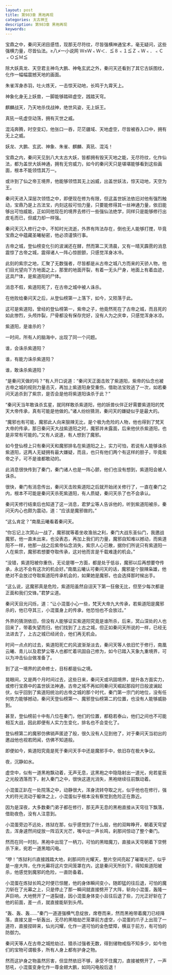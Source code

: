 ```yaml
---
layout: post
title: 第983章 黑袍再现
categories: 太古神王
description: 第983章 黑袍再现
keywords:
---
```


宝鼎之中，秦问天闭目感悟，现那无尽符纹，尽皆强横神通宝术，毫无疑问，这些强横力量，尽皆仙法。≥八≯一小说网  Ｗ≤Ｗ﹤Ｗ＜．≦８﹤１≦Ｚ﹤Ｗ﹤．﹤Ｃ﹤Ｏ≦Ｍ≦

除大妖真龙、天空君主神鸟大鹏、神龟玄武之外，秦问天还看到了其它古妖图纹，化作一幅幅震撼天地的画面。

朱雀浑身赤羽，吐火炼天，一击惊天动地，长鸣于九霄天上。

神象化身无上妖兽，一脚能够踏碎虚空，践踏天穹。

麒麟战天，乃天地杀伐战神，绝世风姿，无上妖王。

真犼一吼虚空动荡，拥有灭世之威。

混沌奔腾，时空变幻，他张口一吞，茫茫疆域、天地虚空，尽皆被吞入口中，拥有无上之威。

妖龙、大鹏、玄武、神象、朱雀、麒麟、真犼、混沌！

宝鼎之内，秦问天见到八大太古大妖，皆都拥有毁天灭地之能，无尽符纹，化作仙法，都为盖世大妖神通，拥有无穷威力，如今的秦问天只是堪堪能够看到这些画面，根本不能领悟其万一。

或许到了仙之帝王境界，他能够领悟其无上凶威，出盖世妖法，惊天动地，天空为王。

秦问天进入深层次领悟之中，即便现在修为有限，但这盖世妖法依旧对他有强烈触动，宝鼎乃是上古法宝，内刻这般可怕力量，只要能修得其一丝神通力量，依旧能够出可怕威能，正如同他现在的境界去修行一些强仙法绝学，同样只是能够修行出皮毛而已，但威力却一样强。

秦问天沉入修行之中，不知时光流逝，外界有阵法存在，倒也无人能够打搅，毕竟宝鼎之中蕴藏圣曦秘密，他必须谨慎行事。

古帝之城，登仙榜变化引的波澜还在酵，然而第二天清晨，又有一晴天霹雳的消息震惊了古帝之城，震得诸人一阵心惊胆颤，只感觉浑身冰冷。

此刻的紫宗之地，汇聚了无数强者，尽皆都是从古帝之城八方而来的天骄人物，他们目光望向下方地面之上，那里的地面开裂，有着一无头尸身，地面上有着血迹，这具尸体，是紫道阳的尸体。

消息不假，紫道阳死了，在古帝之城中被人诛杀。

在他败给秦问天之后，从登仙榜第一上落下，如今，又陨落于此。

这可是紫道阳，曾经的登仙榜第一，紫帝之子，他竟然死在了古帝之城，而且死的如此惨烈，头颅炸裂，尸骨都没有保存完好，没有人为之庆幸，只感觉浑身冰凉。

紫道阳，是谁杀的？

一时间，所有人的脑海中，出现了同一个问题。

谁，会诛杀紫道阳？

谁，有能力诛杀紫道阳？

谁，敢诛杀紫道阳？

“是秦问天做的吗？”有人开口说道：“秦问天正面击败了紫道阳，紫帝的仙念也被古帝之城的规则力量击灭，再加上紫道阳身受重伤，借助法宝败逃了一次，如若秦问天追杀到了紫宗，是否会是他将紫道阳诛杀于此？”

“秦问天当年敢诛杀玄星，就同样敢杀紫道阳，他的妖兽伙伴正好需要紫道阳的梵天大帝传承，真有可能是他做的。”诸人纷纷猜测，秦问天的嫌疑似乎是最大的。

“魔邪也有可能，魔邪此人向来狠辣无比，是个极为危险的人物，他也得到了梵天大帝的传承，那日秦问天大战紫道阳之时，魔邪并未露面，后来他伏杀紫道阳，也是非常有可能的。”又有人说道，有人想到了魔邪。

如今登仙榜上只有秦问天和魔邪排名在紫道阳之上，实力可怕，若说有人能够诛杀紫道阳，这两人无疑拥有最大嫌疑，而且，也只有他们两个有这样的胆子，毕竟紫帝之子，可不是谁都敢动的。

此消息很快传到了秦门，秦门诸人也是一阵心颤，他们也没有想到，紫道阳会被人诛杀。

很快，秦门有消息传出，秦问天击败紫道阳之后就开始闭关修行了，一直在秦门之内，根本不可能是秦问天杀死紫道阳，有人质疑，秦问天杀了也不会承认。

秦问天修行结束后也知道了这一消息，君梦尘等人告诉他的，听到紫道阳被杀，秦问天内心也颇为震动，道：“应该是魔邪做的。”

“这么肯定？”南凰云曦看着秦问天。

“你忘记上次冥山一战了，魔邪就等着坐收渔翁之利，秦门大战东圣仙门，我邀战魔邪，他一直未出来，也没表态，再加上我们的力量，魔邪自知难以撼动，而紫道阳不一样，他那一战之后紫帝仙念消失，紫宗人心已散，据你们所说只有紫道阳一人在紫宗，魔邪若想要夺取传承，这对他而言是千载难逢的机会。”

“没错，紫道阳被你重伤，无论是哪一方面，都是处于低谷，魔邪以后再想要夺传承，永远不会有这次的机会好。”南凰云曦认可秦问天的话，魔邪是个狠辣枭雄，他绝对不会放过夺取紫道阳传承机会的，如果她是魔邪，也会选择那时候出手。

“这么说，这魔邪真是危险，紫道阳虽然自诩天下第一狂傲无比，但至少每次都是正面和我们交锋。”君梦尘道。

秦问天目光闪烁，道：“让小混蛋小心一些，梵天大帝九大传承，若紫道阳是魔邪杀的，他已夺其三，小混蛋身上的传承，他恐怕也不会放过。”

外界的猜测依旧，但没有人能够证实紫道阳究竟是谁所杀，后来，冥山深处的人也回来了，带着失望而归，他们找到了上古之城，但正如秦问天所说的一样，已经无法进去了，上古之城已经闭合，他们再无机会。

时间一点点的过去，紫道阳死亡的风波渐渐淡去，秦问天等人依旧忙于修行，南凰云曦、青儿以及君梦尘等人也都忙着巩固自己修为，如今已踏入天象九重境界，可以为冲击仙台做准备了。

到了这一境界的武命修士，目标都是仙之境。

晃眼间，又是两个月时间过去，这些日来，秦问天或巩固境界，提升各方面实力，或修行宝鼎中的盖世妖法神通，古帝之城不再如同秦问天崛起那段时日般波澜起伏，似乎回到了紫道阳统治的古帝之城的那个时代，秦门第一宗门的地位，没有任何势力能够撼动，秦问天登仙榜第一、魔邪登仙榜第二的位置，也没有人能够威胁到。

甚至，登仙榜前十中有八位在秦门，他们的位置，都稳若泰山，他们之间也不可能相互大战，因此即便有人实力生变化，排名也不会变化了。

登仙榜第二的魔邪仿佛销声匿迹了般，很久没有人见到他了，对于秦问天当初出的邀战他也视若罔闻，仿佛不知道般。

即便如今，紫道阳究竟是死于秦问天手中还是魔邪手中，依旧存在极大争议。

夜，沉静如水。

虚空中，似有一道黑袍飘动着，无声无息，这黑袍之中隐隐射出一道光，宛若星辰之光般洒落而下，射入秦门之中，很快这道光消失，黑袍继续往前飘动着。

小混蛋正趴在一处院落之中，动静很大，浑身流转夺取之光，似乎他也在修行，强大的符光流动于躯体之上，小混蛋似乎根本没有察觉到危险正在靠近。

因为是深夜，大多数秦门弟子都在修行，那无声无息的黑袍直接从天穹往下飘落，借助夜色，没有人注意到。

小混蛋旁边不远处，炼狱在那，似乎感觉到了什么般，他的双眸睁开，朝着天穹望去，浑身遽然间绽放一阵滔天光芒，嘴中出一声长鸣，刹那间惊动了整个秦门。

然而在同一时刻，黑袍中出现了一柄刀，可怕的黑暗魔刀，直接从天穹朝着下空劈杀下来，宛若一道黑暗闪电。

“咿！”炼狱利爪直接践踏大地，刹那间符光耀天，整片空间亮起了璀璨光芒，似乎是一座大阵，化作光幕将这片空间笼罩在内，这是秦问天所刻下，得知紫道阳被杀，他感觉到魔邪的危险，一直防备着。

小混蛋在炼狱长鸣之时便已惊醒，他的身体瞬间变小，随即猛的往后退，可怕的魔刀斩在了光幕之上，只是停止了那一瞬间就直接劈开了大阵，斩向小混蛋，轰隆一声巨响，大地劈开了一道裂缝，因小混蛋身体变小且往后退了些，刀光正好斩在了他的前面，差一点，就直接能斩到头颅。

“轰、轰、轰……”秦门一道道强横气息绽放，席卷而来，然而黑袍带着魔刀已经降落，直接又是一斩轰出，无尽的黑暗劫芒笼罩前方虚空，小混蛋的爪子上出现了一道符，直接捏碎来，仙光闪耀，化作一道可怕的金色壁障，横亘于前方，有可怕的防御力。

秦问天等人在古帝之城抢劫过、猎杀过强者无数，得到储物戒指不知多少，如今他们的宝物可谓极多，所有人身上都有护身之物。

然而这护身之物虽然厉害，但显然依旧不够，承受不住魔刀，直接被劈开了，一声怒吼，小混蛋变身化作一尊金翅大鹏，如同闪电般后退！
